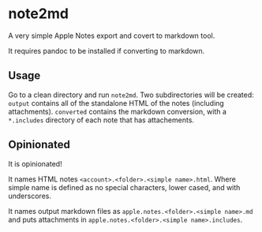 # note2md

A very simple Apple Notes export and covert to markdown tool.

It requires pandoc to be installed if converting to markdown.

## Usage

Go to a clean directory and run `note2md`. Two subdirectories will be created: `output` contains all of the standalone HTML of the notes (including attachments). `converted` contains the markdown conversion, with a `*.includes` directory of each note that has attachements.

## Opinionated

It is opinionated!

It names HTML notes `<account>.<folder>.<simple name>.html`. Where simple name is defined as no special characters, lower cased, and with underscores.

It names output markdown files as `apple.notes.<folder>.<simple name>.md` and puts attachments in `apple.notes.<folder>.<simple name>.includes`.
